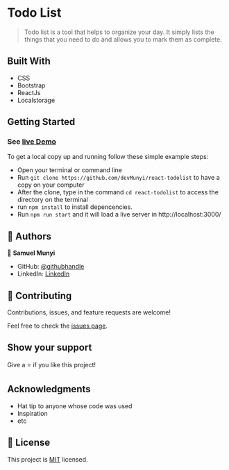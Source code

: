 # Todo List
> Todo list is a tool that helps to organize your day. It simply lists the things that you need to do and allows you to mark them as complete.

## Built With

- CSS
- Bootstrap
- ReactJs
- Localstorage

## Getting Started

### See [live Demo](https://devmunyi.github.io/react-todolist/)

To get a local copy up and running follow these simple example steps:

- Open your terminal or command line
- Run `git clone https://github.com/devMunyi/react-todolist` to have a copy on your computer
- After the clone, type in the command `cd react-todolist` to access the directory on the terminal
- run `npm install` to install depencencies.
- Run `npm run start` and it will load a live server in http://localhost:3000/


## 👤 Authors

👤 **Samuel Munyi**
- GitHub: [@githubhandle](https://github.com/devMunyi)
- LinkedIn: [LinkedIn](https://www.linkedin.com/in/samuel-munyi-01315b174/)


## 🤝 Contributing

Contributions, issues, and feature requests are welcome!

Feel free to check the [issues page](https://github.com/devMunyi/js-capstone-project/issues).

## Show your support

Give a ⭐️ if you like this project!

## Acknowledgments

- Hat tip to anyone whose code was used
- Inspiration
- etc

## 📝 License

This project is [MIT](./LICENSE) licensed.
